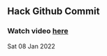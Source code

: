 
 ## Hack Github Commit 
 ### Watch video <a href="https://www.youtube.com">here</a> 
 Sat 08 Jan 2022 
